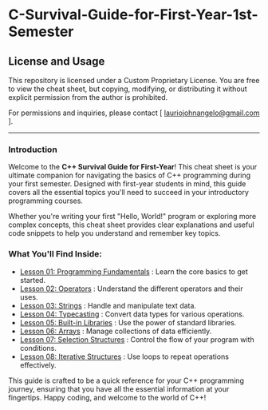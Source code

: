# C-Survival-Guide-for-First-Year-1st-Semester

## License and Usage

This repository is licensed under a Custom Proprietary License. You are free to view the cheat sheet, but copying, modifying, or distributing it without explicit permission from the author is prohibited.

For permissions and inquiries, please contact [ lauriojohnangelo@gmail.com ].

---

### Introduction

Welcome to the **C++ Survival Guide for First-Year**! This cheat sheet is your ultimate companion for navigating the basics of C++ programming during your first semester. Designed with first-year students in mind, this guide covers all the essential topics you'll need to succeed in your introductory programming courses.

Whether you're writing your first "Hello, World!" program or exploring more complex concepts, this cheat sheet provides clear explanations and useful code snippets to help you understand and remember key topics.

### What You'll Find Inside:
- [Lesson 01: Programming Fundamentals](./Lesson01/README.md) : Learn the core basics to get started.
- [Lesson 02: Operators](./Lesson02/README.md) : Understand the different operators and their uses.
- [Lesson 03: Strings](./Lesson03/README.md) : Handle and manipulate text data.
- [Lesson 04: Typecasting](./Lesson04/README.md) : Convert data types for various operations.
- [Lesson 05: Built-in Libraries](./Lesson05/README.md) : Use the power of standard libraries.
- [Lesson 06: Arrays](./Lesson06/README.md) : Manage collections of data efficiently.
- [Lesson 07: Selection Structures](./Lesson07/README.md) : Control the flow of your program with conditions.
- [Lesson 08: Iterative Structures](./Lesson08/README.md) : Use loops to repeat operations effectively.

This guide is crafted to be a quick reference for your C++ programming journey, ensuring that you have all the essential information at your fingertips. Happy coding, and welcome to the world of C++!


